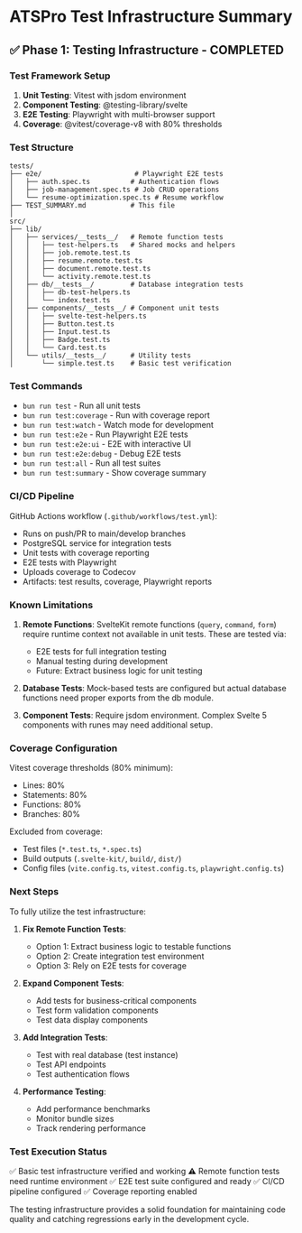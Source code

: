 # ATSPro Test Infrastructure Summary

## ✅ Phase 1: Testing Infrastructure - COMPLETED

### Test Framework Setup

1. **Unit Testing**: Vitest with jsdom environment
2. **Component Testing**: @testing-library/svelte
3. **E2E Testing**: Playwright with multi-browser support
4. **Coverage**: @vitest/coverage-v8 with 80% thresholds

### Test Structure

```
tests/
├── e2e/                       # Playwright E2E tests
│   ├── auth.spec.ts          # Authentication flows
│   ├── job-management.spec.ts # Job CRUD operations
│   └── resume-optimization.spec.ts # Resume workflow
├── TEST_SUMMARY.md           # This file
│
src/
├── lib/
│   ├── services/__tests__/   # Remote function tests
│   │   ├── test-helpers.ts   # Shared mocks and helpers
│   │   ├── job.remote.test.ts
│   │   ├── resume.remote.test.ts
│   │   ├── document.remote.test.ts
│   │   └── activity.remote.test.ts
│   ├── db/__tests__/         # Database integration tests
│   │   ├── db-test-helpers.ts
│   │   └── index.test.ts
│   ├── components/__tests__/ # Component unit tests
│   │   ├── svelte-test-helpers.ts
│   │   ├── Button.test.ts
│   │   ├── Input.test.ts
│   │   ├── Badge.test.ts
│   │   └── Card.test.ts
│   └── utils/__tests__/      # Utility tests
│       └── simple.test.ts    # Basic test verification
```

### Test Commands

- `bun run test` - Run all unit tests
- `bun run test:coverage` - Run with coverage report
- `bun run test:watch` - Watch mode for development
- `bun run test:e2e` - Run Playwright E2E tests
- `bun run test:e2e:ui` - E2E with interactive UI
- `bun run test:e2e:debug` - Debug E2E tests
- `bun run test:all` - Run all test suites
- `bun run test:summary` - Show coverage summary

### CI/CD Pipeline

GitHub Actions workflow (`.github/workflows/test.yml`):

- Runs on push/PR to main/develop branches
- PostgreSQL service for integration tests
- Unit tests with coverage reporting
- E2E tests with Playwright
- Uploads coverage to Codecov
- Artifacts: test results, coverage, Playwright reports

### Known Limitations

1. **Remote Functions**: SvelteKit remote functions (`query`, `command`, `form`) require runtime context not available in unit tests. These are tested via:
   - E2E tests for full integration testing
   - Manual testing during development
   - Future: Extract business logic for unit testing

2. **Database Tests**: Mock-based tests are configured but actual database functions need proper exports from the db module.

3. **Component Tests**: Require jsdom environment. Complex Svelte 5 components with runes may need additional setup.

### Coverage Configuration

Vitest coverage thresholds (80% minimum):

- Lines: 80%
- Statements: 80%
- Functions: 80%
- Branches: 80%

Excluded from coverage:

- Test files (`*.test.ts`, `*.spec.ts`)
- Build outputs (`.svelte-kit/`, `build/`, `dist/`)
- Config files (`vite.config.ts`, `vitest.config.ts`, `playwright.config.ts`)

### Next Steps

To fully utilize the test infrastructure:

1. **Fix Remote Function Tests**:
   - Option 1: Extract business logic to testable functions
   - Option 2: Create integration test environment
   - Option 3: Rely on E2E tests for coverage

2. **Expand Component Tests**:
   - Add tests for business-critical components
   - Test form validation components
   - Test data display components

3. **Add Integration Tests**:
   - Test with real database (test instance)
   - Test API endpoints
   - Test authentication flows

4. **Performance Testing**:
   - Add performance benchmarks
   - Monitor bundle sizes
   - Track rendering performance

### Test Execution Status

✅ Basic test infrastructure verified and working
⚠️ Remote function tests need runtime environment
✅ E2E test suite configured and ready
✅ CI/CD pipeline configured
✅ Coverage reporting enabled

The testing infrastructure provides a solid foundation for maintaining code quality and catching regressions early in the development cycle.
